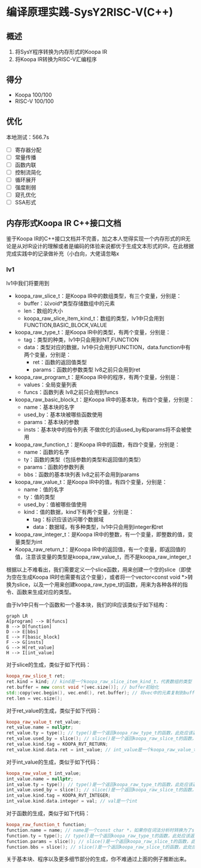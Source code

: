 # 编译原理实践-SysY2RISC-V(C++)

## 概述
1. 将SysY程序转换为内存形式的Koopa IR
2. 将Koopa IR转换为RISC-V汇编程序

## 得分
- Koopa 100/100
- RISC-V 100/100 

## 优化
本地测试：566.7s
- [ ] 寄存器分配
- [ ] 常量传播
- [ ] 函数内联
- [ ] 控制流简化
- [ ] 循环展开
- [ ] 强度削弱
- [ ] 窥孔优化
- [ ] SSA形式

## 内存形式Koopa IR C++接口文档
鉴于Koopa IR的C++接口文档并不完善，加之本人觉得实现一个内存形式的IR无论是从对IR设计的理解或者是编码的体验来说都优于生成文本形式的IR，在此根据完成实践中的记录做补充（小白向，大佬请忽略x

### lv1

lv1中我们将要用到

- koopa_raw_slice_t：是Koopa IR中的数组类型，有三个变量，分别是：
  - buffer：以void*类型存储数组中的元素
  - len：数组的大小
  - koopa_raw_slice_item_kind_t：数组的类型，lv1中只会用到FUNCTION,BASIC_BLOCK,VALUE 
- koopa_raw_type_t：是Koopa IR中的类型，有两个变量，分别是：
  - tag：类型的种类，lv1中只会用到INT,FUNCTION
  - data：类型对应的数据，lv1中只会用到FUNCTION，data.function中有两个变量，分别是：
    - ret：函数的返回值类型
    - params：函数的参数类型
  lv8之前只会用到ret
- koopa_raw_program_t：是Koopa IR中的程序，有两个变量，分别是：
  - values：全局变量列表
  - funcs：函数列表
  lv8之前只会用到funcs
- koopa_raw_basic_block_t：是Koopa IR中的基本块，有四个变量，分别是：
  - name：基本块的名字
  - used_by：基本块被哪些函数使用
  - params：基本块的参数
  - insts：基本块中的指令列表
  不做优化的话used_by和params将不会被使用
- koopa_raw_function_t：是Koopa IR中的函数，有四个变量，分别是：
  - name：函数的名字
  - ty：函数的类型（包括参数的类型和返回值的类型）
  - params：函数的参数列表
  - bbs：函数的基本块列表
  lv8之前不会用到params
- koopa_raw_value_t：是Koopa IR中的值，有四个变量，分别是：
  - name：值的名字
  - ty：值的类型
  - used_by：值被哪些值使用
  - kind：值的数据，kind下有两个变量，分别是：
    - tag：标识应该访问哪个数据域
    - data：数据域，有多种类型，lv1中只会用到integer和ret
- koopa_raw_integer_t：是Koopa IR中的整数，有一个变量，即整数的值，变量类型为int
- Koopa_raw_return_t：是Koopa IR中的返回值，有一个变量，即返回值的值，注意该变量的类型是koopa_raw_value_t，而不是koopa_raw_integer_t

根据以上不难看出，我们需要定义一个slice函数，用来创建一个空的slice（即使为空在生成Koopa IR时也需要有这个变量），或者将一个vector<const void *>转换为slice，以及一个用来创建koopa_raw_type_t的函数，用来为各种各样的指令、函数来生成对应的类型。

由于lv1中只有一个函数和一个基本块，我们的IR应该类似于如下结构：
```mermaid
graph LR
A[program] --> B[funcs]
B --> D[function]
D --> E[bbs]
E --> F[basic_block]
F --> G[insts]
G --> H[ret_value]
H --> I[int_value]
```
对于slice的生成，类似于如下代码：
```c++
koopa_raw_slice_t ret;
ret.kind = kind; // kind是一个koopa_raw_slice_item_kind_t，代表数组的类型
ret.buffer = new const void *[vec.size()]; // buffer初始化
std::copy(vec.begin(), vec.end(), ret.buffer); // 将vec中的元素复制到buffer中，vec是一个vector<const void *>
ret.len = vec.size();
```

对于ret_value的生成，类似于如下代码：
```c++
koopa_raw_value_t ret_value;
ret_value.name = nullptr;
ret_value.ty = type(); // type()是一个返回koopa_raw_type_t的函数，此处应该返回一个INT32类型
ret_value.used_by = slice(); // slice()是一个返回koopa_raw_slice_t的函数，此处应该返回一个空的slice
ret_value.kind.tag = KOOPA_RVT_RETURN;
ret_value.kind.data.ret = int_value; // int_value是一个koopa_raw_value_t
```

对于int_value的生成，类似于如下代码：
```c++
koopa_raw_value_t int_value;
int_value.name = nullptr;
int_value.ty = type(); // type()是一个返回koopa_raw_type_t的函数，此处应该返回一个INT32类型
int_value.used_by = slice(); // slice()是一个返回koopa_raw_slice_t的函数，此处应该返回一个空的slice
int_value.kind.tag = KOOPA_RVT_INTEGER;
int_value.kind.data.integer = val; // val是一个int
```
对于函数的生成，类似于如下代码：
```c++
koopa_raw_function_t function;
function.name = name; // name是一个const char *，如果你在词法分析时转换为了std::string，不要忘了转换为const char *时在末尾添加'\0'
function.ty = type(); // type()是一个返回koopa_raw_type_t的函数，此处应该返回一个函数类型，即ret为INT32，params为空，总体为FUNCTION
function.params = slice(); // slice()是一个返回koopa_raw_slice_t的函数，此处应该返回一个空的slice
function.bbs = slice(); // slice()是一个返回koopa_raw_slice_t的函数，此处应该返回只有一个基本块的slice
```

关于基本块、程序以及更多细节部分的生成，你不难通过上面的例子推断出来。
